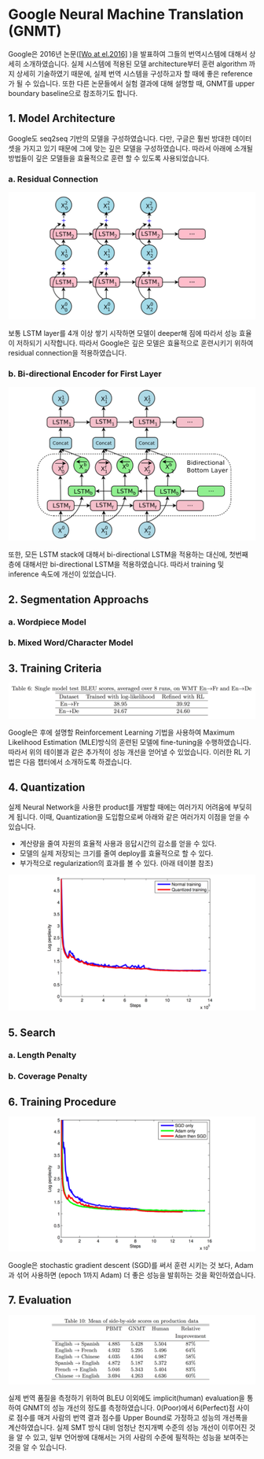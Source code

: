 # Google Neural Machine Translation \(GNMT\)

Google은 2016년 논문([\[Wo at el.2016\]](https://arxiv.org/pdf/1609.08144.pdf)
)을 발표하여 그들의 번역시스템에 대해서 상세히 소개하였습니다. 실제 시스템에 적용된 모델 architecture부터 훈련 algorithm 까지 상세히 기술하였기 때문에, 실제 번역 시스템을 구성하고자 할 때에 좋은 reference가 될 수 있습니다. 또한 다른 논문들에서 실험 결과에 대해 설명할 때, GNMT를 upper boundary baseline으로 참조하기도 합니다.

## 1. Model Architecture

Google도 seq2seq 기반의 모델을 구성하였습니다. 다만, 구글은 훨씬 방대한 데이터셋을 가지고 있기 때문에 그에 맞는 깊은 모델을 구성하였습니다. 따라서 아래에 소개될 방법들이 깊은 모델들을 효율적으로 훈련 할 수 있도록 사용되었습니다.

### a. Residual Connection

![](/assets/nmt-gnmt-1.png)

보통 LSTM layer를 4개 이상 쌓기 시작하면 모델이 deeper해 짐에 따라서 성능 효율이 저하되기 시작합니다. 따라서 Google은 깊은 모델은 효율적으로 훈련시키기 위하여 residual connection을 적용하였습니다.

### b. Bi-directional Encoder for First Layer

![](/assets/nmt-gnmt-2.png)

또한, 모든 LSTM stack에 대해서 bi-directional LSTM을 적용하는 대신에, 첫번째 층에 대해서만 bi-directional LSTM을 적용하였습니다. 따라서 training 및 inference 속도에 개선이 있었습니다.

## 2. Segmentation Approachs

### a. Wordpiece Model

### b. Mixed Word/Character Model

## 3. Training Criteria

![](/assets/nmt-gnmt-5.png)

Google은 후에 설명할 Reinforcement Learning 기법을 사용하여 Maximum Likelihood Estimation (MLE)방식의 훈련된 모델에 fine-tuning을 수행하였습니다. 따라서 위의 테이블과 같은 추가적이 성능 개선을 얻어낼 수 있었습니다. 이러한 RL 기법은 다음 챕터에서 소개하도록 하겠습니다.

## 4. Quantization

실제 Neural Network을 사용한 product를 개발할 때에는 여러가지 어려움에 부딪히게 됩니다. 이때, Quantization을 도입함으로써 아래와 같은 여러가지 이점을 얻을 수 있습니다.

- 계산량을 줄여 자원의 효율적 사용과 응답시간의 감소를 얻을 수 있다.
- 모델의 실제 저장되는 크기를 줄여 deploy를 효율적으로 할 수 있다.
- 부가적으로 regularization의 효과를 볼 수 있다. (아래 테이블 참조)

![](/assets/nmt-gnmt-3.png)

## 5. Search

### a. Length Penalty

### b. Coverage Penalty

## 6. Training Procedure

![](/assets/nmt-gnmt-4.png)

Google은 stochastic gradient descent (SGD)를 써서 훈련 시키는 것 보다, Adam과 섞어 사용하면 (epoch 1까지 Adam) 더 좋은 성능을 발휘하는 것을 확인하였습니다.

## 7. Evaluation

![](/assets/nmt-gnmt-6.png)

실제 번역 품질을 측정하기 위하여 BLEU 이외에도 implicit(human) evaluation을 통하여 GNMT의 성능 개선의 정도를 측정하였습니다. 0(Poor)에서 6(Perfect)점 사이로 점수를 매겨 사람의 번역 결과 점수를 Upper Bound로 가정하고 성능의 개선폭을 계산하였습니다. 실제 SMT 방식 대비 엄청난 천지개벽 수준의 성능 개선이 이루어진 것을 알 수 있고, 일부 언어쌍에 대해서는 거의 사람의 수준에 필적하는 성능을 보여주는 것을 알 수 있습니다.

